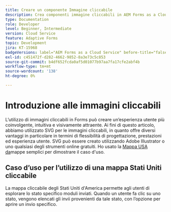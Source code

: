 ```yaml
---
title: Creare un componente Immagine cliccabile
description: Crea componenti immagine cliccabili in AEM Forms as a Cloud Service.
type: Documentation
role: Developer
level: Beginner, Intermediate
version: Cloud Service
feature: Adaptive Forms
topic: Development
jira: KT-15968
badgeVersions: label="AEM Forms as a Cloud Service" before-title="false"
exl-id: c451472f-d282-4662-9852-8a3e73c5c853
source-git-commit: b4df652fcda0af5d01077b97aa7fa17cfe2abf4b
workflow-type: tm+mt
source-wordcount: '138'
ht-degree: 0%

---
```


# Introduzione alle immagini cliccabili

L’utilizzo di immagini cliccabili in Forms può creare un’esperienza utente più coinvolgente, intuitiva e visivamente attraente. Ai fini di questo articolo, abbiamo utilizzato SVG per le immagini cliccabili, in quanto offre diversi vantaggi in particolare in termini di flessibilità di progettazione, prestazioni ed esperienza utente.
SVG può essere creato utilizzando Adobe Illustrator o uno qualsiasi degli strumenti online gratuiti. Ho usato la [Mappa USA da](https://simplemaps.com/resources/svg-us)mappe semplici per dimostrare il caso d&#39;uso.

## Caso d’uso per l’utilizzo di una mappa Stati Uniti cliccabile

La mappa cliccabile degli Stati Uniti d&#39;America permette agli utenti di esplorare lo stato specifico moduli inviati. Quando un utente fa clic su uno stato, vengono elencati gli invii provenienti da tale stato, con l’opzione per aprire un invio specifico.
